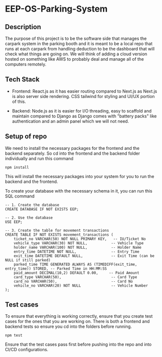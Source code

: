 # EEP-OS-Parking-System

## Description
The purpose of this project is to be the software side that manages the carpark system in the parking booth and it is meant to be a local repo that runs at each carpark from handling deduction to be the dashboard that will check what things are going on. We will think of adding a cloud version hosted on something like AWS to probably deal and manage all of the computers remotely.

## Tech Stack

- Frontend: React.js as it has easier routing compared to Next.js as Next.js is also server side rendering. CSS tailwind for styling and UI/UX portion of this.

- Backend: Node.js as it is easier for I/O threading, easy to scaffold and maintain compared to Django as Django comes with "battery packs" like authentication and an admin panel which we will not need. 

## Setup of repo

We need to install the necessary packages for the frontend and the backend separately. So cd into the frontend and the backend folder individually and run this command
```
npm install
```
This will install the necessary packages into your system for you to run the backend and the frontend.

To create your database with the necessary schema in it, you can run this SQL command
```
-- 1. Create the database
CREATE DATABASE IF NOT EXISTS EEP;

-- 2. Use the database
USE EEP;

-- 3. Create the table for movement transactions
CREATE TABLE IF NOT EXISTS movement_transactions (
    ticket_no VARCHAR(50) NOT NULL PRIMARY KEY,   -- IU/Ticket No
    vehicle_type VARCHAR(30) NOT NULL,           -- Vehicle Type
    holder_name VARCHAR(100) NOT NULL,           -- Holder Name
    entry_time DATETIME NOT NULL,                -- Entry Time
    exit_time DATETIME DEFAULT NULL,             -- Exit Time (can be NULL if still parked)
    parked_time TIME GENERATED ALWAYS AS (TIMEDIFF(exit_time, entry_time)) STORED, -- Parked Time in HH:MM:SS
    paid_amount DECIMAL(10,2) DEFAULT 0.00,     -- Paid Amount
    card_type VARCHAR(50),                       -- Card Type
    card_no VARCHAR(50),                         -- Card No
    vehicle_no VARCHAR(20) NOT NULL              -- Vehicle Number
);
```

## Test cases
To ensure that everything is working correctly, ensure that you create test cases for the ones that you are working on. There is both a frontend and backend tests so ensure you cd into the folders before running. 

```
npm test
```

Ensure that the test cases pass first before pushing into the repo and into CI/CD configurations.